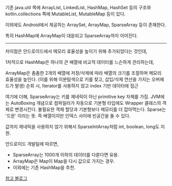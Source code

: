 기존 java.util 쪽에 ArrayList, LinkedList, HashMap, HashSet 등의 구조와
kotlin.collections 쪽에 MutableList, MutableMap 등이 있다.

이외에도 Android에서 제공하는 ArraySet, ArrayMap, SparseArray 등이 존재한다.

특히 HashMap에 ArrayMap이 대응되고 SparseArray까지 이어진다.

- - -
차이점은 안드로이드에서 메모리 효율성을 높이기 위해 추가되었다는 것인데,

1차적으로 HashMap은 하나의 큰 배열에 비교적 데이터를 느슨하게 관리하는데,

ArrayMap은 촘촘한 2개의 배열에 저장/삭제에 따라 배열의 크기를 조절하며 메모리 효율성을 높인다.
(이를 위해 이분탐색으로 키를 찾고, 삽입/삭제 연산을 가지는 오버헤드가 발생)
순회 시, Iterator를 사용하지 않고 index 기반 데이터에 접근

여기에 더해, SparseArray는 키를 제네릭이 아닌 primitive key 자체를 가짐.
JVM에는 AutoBoxing 개념으로 컴파일러가 자동으로 기본형 타입에도 Wrapper 클래스의 객체로 변경시킨다.
불필요한 객체 할당과 기본형보다 메모리를 더 잡아먹는다.
	Sparse는 '드문' 이라는 뜻. 즉 배열이지만 인덱스 사이에 빈공간을 둘 수 있다.

값까지 제네릭을 사용하지 않기 위해서 SparseIntArray처럼 int, boolean, long도 지원.

안드로이드 개발팀에 따르면, 
- SparseArray는 1000개 이하의 데이터를 다룬다면 유용.
- ArrayMap은 Map이 Map을 다시 값으로 가지는 경우.
- 이외에는 기존 HashMap을 추천.


[참고 블로그](https://mashup-android.vercel.app/mashup-11th/seonggyu/arraymapsparsearray/array_map_sparse_array/)



